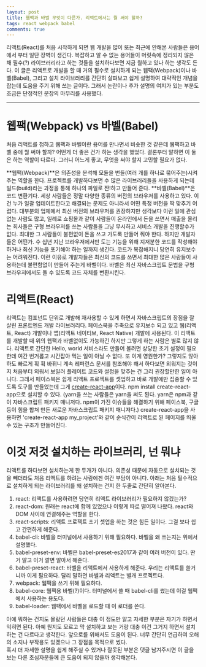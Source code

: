 ```yaml
---
layout: post
title: 웹팩과 바벨 무엇이 다른가. 리액트에서는 뭘 써야 할까?
tags: react webpack babel
comments: true
---
```


리액트(React)를 처음 시작하게 되면 웹 개발을 많이 또는 최근에 안해본 사람들은 용어에서 부터 일단 장벽이 생긴다. 복잡하고 알 수 없는 용어들이 머릿속에 정리되지 않은 채 필수(?) 라이브러리라고 하는 것들을 설치하다보면 지금 뭘하고 있나 하는 생각도 든다. 이 글은 리액트로 개발을 할 때 거의 필수로 설치하게 되는 웹팩(Webpack)이나 바벨(Babel), 그리고 설치 라이브러리를 간단히 살펴보고 쉽게 설명하여 대략적인 개념을 잡는데 도움을 주기 위해 쓰는 글이다. 그래서 논란이나 추가 설명의 여지가 있는 부분도 조금은 단정적인 문장의 마무리를 사용했다.

---

# 웹팩(Webpack) vs 바벨(Babel)

처음 리액트를 첨하고 웹팩과 바벨이란 용어를 만나면서 비슷한 것 같은데 웹팩하고 바벨 중에 뭘 써야 할까? 어떤게 더 좋은 건가 하는 생각을 했었다. 결론부터 말하면 이 둘은 하는 역할이 다르다. 그러니 어느게 좋고, 무엇을 써야 할지 고민할 필요가 없다.

**웹팩(Webpack)**은 의존성을 분석해 모듈을 번들(여러 개를 하나로 묶어주는)시켜주는 역할을 한다. 프로젝트를 개발하다보면 수 많은 라이브러리들을 사용하게 되는데 빌드(build)라는 과정을 통해 하나의 파일로 짠!하고 만들어 준다. **바벨(Babel)**은 코드 변환기다. 세상 사람들은 정말 다양한 종류의 버전의 브라우저를 사용하고 있다. 이건 누가 일괄 업데이트한다고 해결되는 문제도 아니라서 어떤 특정 버전을 딱 맞추기 어렵다. 대부분의 업체에서 최신 버전의 브라우저를 권장하지만 생각보다 이런 일에 관심없는 사람도 많고, 일례로 쇼핑몰과 같이 사람들이 온라인에서 돈을 쓰면서 매출을 올리는 회사들은 구형 브라우저를 쓰는 사람들을 그냥 무시하고 서비스 개발을 진행할수가 없다. 최대한 그 사람들이 불편없이 돈을 쓰고 가도록 만들어 줘야 한다. 하지만 개발자들은 어떤가. 수 십년 지난 브라우저에서만 도는 기능을 위해 지저분한 코드를 작성해야 하거나 최신 기능을 포기해야 하는 일까지 생긴다. 코드가 복잡해지니 당연히 유지보수는 어려워진다. 이런 이유로 개발자들은 최신의 코드를 쓰면서 최대한 많은 사람들이 사용하는데 불편함없이 만들어 주는게 바벨이다. 바벨은 최신 자바스크립트 문법을 구형 브라우저에서도 돌 수 있도록 코드 자체를 변환시킨다.

# 리액트(React)

리액트는 컴포넌트 단위로 개발해 재사용할 수 있게 하면서 자바스크립트의 장점을 잘 살린 프론트엔드 개발 라이브러리다. 페이스북을 주축으로 유지보수 되고 있고 웹(리액트, React) 개발이나 앱(리액트 네이티브, React Native) 개발에 사용된다. 이 리액트를 개발할 때 위의 웹팩과 바벨없이도 가능하긴 하지만 그렇게 하는 사람은 별로 많지 않다. 리액트로 간단한 Hello, world 서비스라도 만들어 볼려면 상당한 초기 설정이 필요한데 여간 번거롭고 시간잡아 먹는 일이 아닐 수 없다. 또 이게 영원한가? 그렇지도 않아 하도 빠르게 휙 휙 바뀌니 계속 레퍼런스 문서를 참조해야 해서 하다보면 외워지는 것이지 처음부터 외워서 보일러 플레이트 코드와 설정을 맞추는 건 그리 권장할만한 일이 아니다. 그래서 페이스북은 쉽게 리액트 프로젝트를 셋업하고 바로 개발에만 집중할 수 있도록 도구를 만들었는데 그게 [create-react-app](https://github.com/facebook/create-react-app)이다. npm install create-react-app으로 설치할 수 있다. (yarn을 쓰는 사람들은 yarn을 써도 된다. yarn은 npm과 같이 자바스크립트 패키지 매니저다. npm이 가진 이슈들을 해결하기 위해 페이스북, 구글 등이 힘을 합쳐 만든 새로운 자바스크립트 패키지 매니저다.) create-react-app을 사용하면 'create-react-app my_project'와 같이 순식간이 리액트로 된 페이지를 띄울 수 있는 구조가 만들어진다.

# 이것 저것 설치하는 라이브러리, 넌 뭐냐

리액트를 하다보면 설치하는게 한 두개가 아니다. 의존성 때문에 자동으로 설치되는 것을 빼더라도 처음 리액트를 하려는 사람에겐 여간 부담이 아니다. 아래는 처음 필수적으로 설치하게 되는 라이브러리를 왜 설치하는 건지 한 두줄로 간단히 알아본다.

1. react: 리액트를 사용하려면 당연히 리액트 라이브러리가 필요하지 않겠는가?
2. react-dom: 원래는 react에 함께 있었으나 이렇게 따로 떨어져 나왔다. react와 DOM 사이에 연결해주는 역할을 한다.
3. react-scripts: 리액트 프로젝트 초기 셋업을 하는 것은 힘든 일이다. 그걸 보다 쉽고 간편하게 해준다.
4. babel-cli: 바벨을 터미널에서 사용하기 위해 필요하다. 바벨을 왜 쓰는지는 위에서 설명했다.
5. babel-preset-env: 바벨은 babel-preset-es2017과 같이 여러 버전이 있다. 딴거 말고 이거 깔면 알아서 해준다.
6. babel-preset-react: 바벨을 리액트에서 사용하게 해준다. 우리는 리액트를 쓸거니까 이게 필요하다. 달리 말하면 바벨과 리액트는 별개 프로젝트다.
7. webpack: 웹팩을 쓰기 위해 필요하다.
8. babel-core: 웹팩용 바벨(?)이다. 터미널에서 쓸 때 babel-cli를 썼는데 이걸 웹팩에서 사용하는 용도다.
9. babel-loader: 웹팩에서 바벨을 로드할 때 이 로더를 쓴다.

아예 뭐하는 건지도 몰랐던 사람들은 대충 이 정도만 알고 자세한 부분은 자기가 하면서 익히면 된다. 아예 뭔지도 모르고 막 설치하고 보는 거랑 대충 이건 그거지 하면서 설치하는 건 다르다고 생각한다. 앞으로를 위해서도 도움이 된다. 너무 간단히 언급하여 오해의 소지나 부작용도 있겠으나 그 장점을 목적으로 썼다.  
혹시 더 자세한 설명을 쉽게 해주실 수 있거나 잘못된 부분은 댓글 남겨주시면 이 글을 보는 다른 초심자분들께 큰 도움이 되지 않을까 생각해본다.
